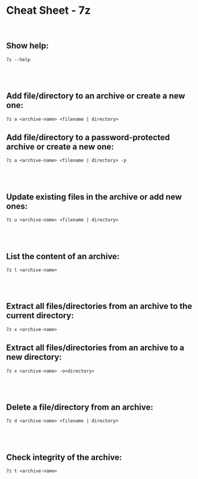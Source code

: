 # Cheat Sheet - 7z

<br>

## Show help:
```shell
7z --help
```

<br><br>

## Add file/directory to an archive or create a new one:
```shell
7z a <archive-name> <filename | directory>
```

## Add file/directory to a password-protected archive or create a new one:
```shell
7z a <archive-name> <filename | directory> -p
```

<br><br>

## Update existing files in the archive or add new ones:
```shell
7z u <archive-name> <filename | directory>
```

<br><br>

## List the content of an archive:
```shell
7z l <archive-name>
```

<br><br>

## Extract all files/directories from an archive to the current directory:
```shell
7z x <archive-name>
```

## Extract all files/directories from an archive to a new directory:
```shell
7z x <archive-name> -o<directory>
```

<br><br>

## Delete a file/directory from an archive:
```shell
7z d <archive-name> <filename | directory>
```

<br><br>

## Check integrity of the archive:
```shell
7z t <archive-name>
```